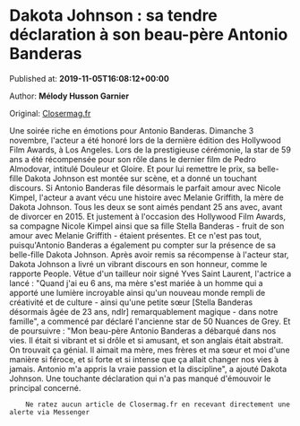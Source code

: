 
# Dakota Johnson : sa tendre déclaration à son beau-père Antonio Banderas

Published at: **2019-11-05T16:08:12+00:00**

Author: **Mélody Husson Garnier**

Original: [Closermag.fr](https://www.closermag.fr/people/dakota-johnson-sa-tendre-declaration-a-son-beau-pere-antonio-banderas-1045172)

Une soirée riche en émotions pour Antonio Banderas. Dimanche 3 novembre, l'acteur a été honoré lors de la dernière édition des Hollywood Film Awards, à Los Angeles. Lors de la prestigieuse cérémonie, la star de 59 ans a été récompensée pour son rôle dans le dernier film de Pedro Almodovar, intitulé Douleur et Gloire. Et pour lui remettre le prix, sa belle-fille Dakota Johnson est montée sur scène, et a donné un touchant discours.
Si Antonio Banderas file désormais le parfait amour avec Nicole Kimpel, l'acteur a avant vécu une histoire avec Melanie Griffith, la mère de Dakota Johnson. Tous les deux se sont aimés pendant 25 ans avec, avant de divorcer en 2015. Et justement à l'occasion des Hollywood Film Awards, sa compagne Nicole Kimpel ainsi que sa fille Stella Banderas - fruit de son amour avec Melanie Griffith - étaient présentes. Et ce n'est pas tout, puisqu'Antonio Banderas a également pu compter sur la présence de sa belle-fille Dakota Johnson.
Après avoir remis sa récompense à l'acteur star, Dakota Johnson a livré un vibrant discours en son honneur, comme le rapporte People. Vêtue d'un tailleur noir signé Yves Saint Laurent, l'actrice a lancé : "Quand j'ai eu 6 ans, ma mère s'est mariée à un homme qui a apporté une lumière incroyable ainsi qu'un nouveau monde rempli de créativité et de culture - ainsi qu'une petite sœur [Stella Banderas désormais âgée de 23 ans, ndlr] remarquablement magique - dans notre famille", a commencé par déclaré l'ancienne star de 50 Nuances de Grey.
Et de poursuivre : "Mon beau-père Antonio Banderas a débarqué dans nos vies. Il était si vibrant et si drôle et si amusant, et son anglais était abstrait. On trouvait ça génial. Il aimait ma mère, mes frères et ma sœur et moi d'une manière si féroce, et si forte et si intense que ça allait changer nos vies à jamais. Antonio m'a appris la vraie passion et la discipline", a ajouté Dakota Johnson. Une touchante déclaration qui n'a pas manqué d'émouvoir le principal concerné.

        Ne ratez aucun article de Closermag.fr en recevant directement une alerte via Messenger
      
